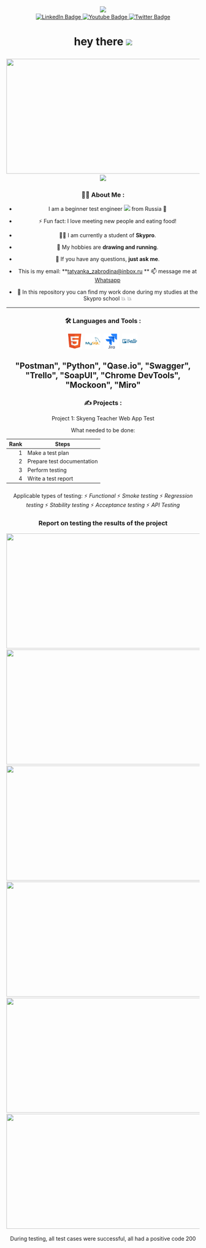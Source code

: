 
<div id="header" align="center">
  <img src="https://media.giphy.com/media/M9gbBd9nbDrOTu1Mqx/giphy.gif" width="100"/>
  <div id="badges">
  <a href="your-linkedin-URL">
    <img src="https://img.shields.io/badge/LinkedIn-blue?style=for-the-badge&logo=linkedin&logoColor=white" alt="LinkedIn Badge"/>
  </a>
  <a href="your-youtube-URL">
    <img src="https://img.shields.io/badge/YouTube-red?style=for-the-badge&logo=youtube&logoColor=white" alt="Youtube Badge"/>
  </a>
  <a href="your-twitter-URL">
    <img src="https://img.shields.io/badge/Twitter-blue?style=for-the-badge&logo=twitter&logoColor=white" alt="Twitter Badge"/>
  </a>
  <h1>
  
  hey there
  <img src="https://media.giphy.com/media/hvRJCLFzcasrR4ia7z/giphy.gif" width="30px"/>
</h1>
<div align="center">
  <img src="https://media.giphy.com/media/dWesBcTLavkZuG35MI/giphy.gif" width="600" height="300"/>
  </div>


<img src="https://github.com/TheDudeThatCode/TheDudeThatCode/blob/master/Assets/Earth.gif" width="24px"> 

### :woman_technologist: About Me :
- I am a beginner test engineer <img src="https://media.giphy.com/media/WUlplcMpOCEmTGBtBW/giphy.gif" width="30">  from Russia  :smiling_face_with_three_hearts:
-  ⚡ Fun fact: I love meeting new people and eating food!
- :red_haired_woman: I am currently a student of **Skypro**.
- 🤔 My hobbies are **drawing and running**.
- 💬 If you have any questions, **just ask me**.
- This is my email: **tatyanka_zabrodina@inbox.ru ** 📫  message me at [Whatsapp](https://wa.me/89507461121)


- :telescope: In this repository you can find my work done during my studies at the Skypro school :boom: :collision:

---

### :hammer_and_wrench: Languages and Tools :
<div>
  <img src="https://github.com/devicons/devicon/blob/master/icons/html5/html5-original.svg" title="HTML5" alt="HTML" width="40" height="40"/>&nbsp;
  <img src="https://github.com/devicons/devicon/blob/master/icons/mysql/mysql-original-wordmark.svg" title="MySQL"  alt="MySQL" width="40" height="40"/>&nbsp;
  <img src="https://github.com/devicons/devicon/blob/master/icons/jira/jira-original-wordmark.svg" title="Jira"  alt="Jira" width="40" height="40"/>&nbsp;
  <img src="https://github.com/devicons/devicon/blob/master/icons/trello/trello-plain-wordmark.svg" title="trello" alt="trello"width="40" height="40"/>&nbsp;
</div>


"Postman", "Python", "Qase.io", "Swagger", "Trello", "SoapUI", "Chrome DevTools", "Mockoon", "Miro"  
---

### :writing_hand: Projects :
Project 1: Skyeng Teacher Web App Test  

What needed to be done:

| Rank | Steps |
|-----:|-----------|
|     1| Make a test plan  |
|     2| Prepare test documentation   |
|     3| Perform testing |
|     4| Write a test report  |

###
Applicable types of testing:
⚡	*Functional*
⚡	*Smoke testing*
⚡	*Regression testing*
⚡	*Stability testing*
⚡	*Acceptance testing*
⚡	*API Testing*

### Report on testing the results of the project


</h1>
<div align="center">
  <img src="https://github.com/TatyanaZabrodina/TatyanaZabrodina/assets/139307581/1e448dcc-9744-4ed7-a941-65fab2f3938c" width="700" height="300"/>
  </div>


</h1>
<div align="center">
  <img src="https://github.com/TatyanaZabrodina/TatyanaZabrodina/assets/139307581/a3440b22-abf2-4c43-902c-3b88e8da77a7" width="700" height="300"/>
  </div> 


</h1>
<div align="center">
  <img src="https://github.com/TatyanaZabrodina/TatyanaZabrodina/assets/139307581/5a9e09e5-f642-421b-9949-d5b8d3ba72ce" width="700" height="300"/>
  </div> 

</h1>
<div align="center">
  <img src="https://github.com/TatyanaZabrodina/TatyanaZabrodina/assets/139307581/f86c0e33-375d-4f4f-91cf-4e0996371710" width="700" height="300"/>
  </div> 

</h1>
<div align="center">
  <img src="https://github.com/TatyanaZabrodina/TatyanaZabrodina/assets/139307581/c7da1e21-30df-475c-8f65-7dd33486bc24" width="700" height="300"/>
  </div> 

</h1>
<div align="center">
  <img src="https://github.com/TatyanaZabrodina/TatyanaZabrodina/assets/139307581/d649dd49-6f20-4d0c-98dd-09ade413c22e" width="700" height="300"/>
  </div> 

During testing, all test cases were successful, all had a positive code 200







 


